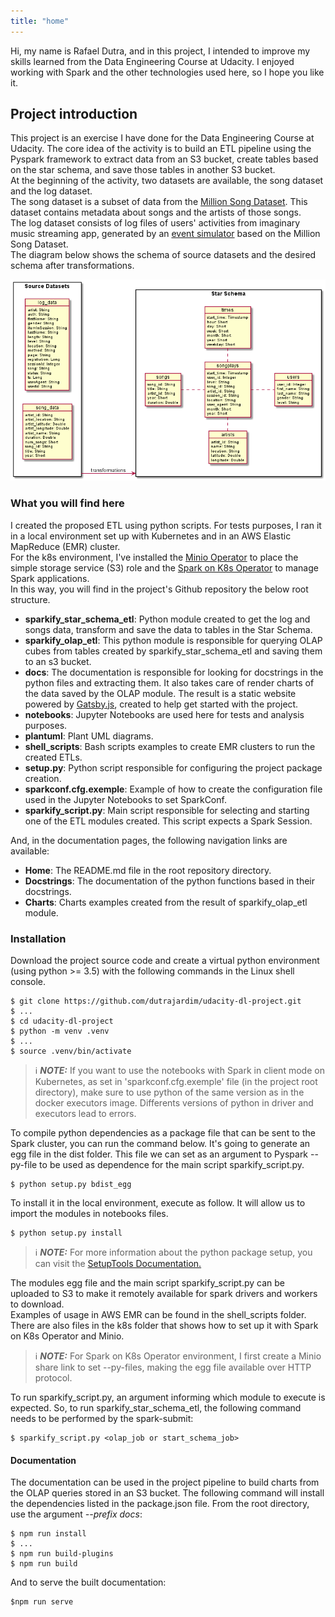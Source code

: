 ```yaml
---
title: "home"
---
```


Hi, my name is Rafael Dutra, and in this project, I intended to improve my skills learned from the Data Engineering Course at Udacity. I enjoyed working with Spark and the other technologies used here, so I hope you like it.

## Project introduction
This project is an exercise I have done for the Data Engineering Course at Udacity. The core idea of the activity is to build an ETL pipeline using the Pyspark framework to extract data from an S3 bucket, create tables based on the star schema, and save those tables in another S3 bucket.\
At the beginning of the activity, two datasets are available, the song dataset and the log dataset.\
The song dataset is a subset of data from the [Million Song Dataset](https://labrosa.ee.columbia.edu/millionsong/). This dataset contains metadata about songs and the artists of those songs.\
The log dataset consists of log files of users' activities from imaginary music streaming app, generated by an [event simulator](https://github.com/Interana/eventsim) based on the Million Song Dataset.\
The diagram below shows the schema of source datasets and the desired schema after transformations.

![Star Schema Diagram](./plantuml/project_diagram.png)

### What you will find here
I created the proposed ETL using python scripts. For tests purposes, I ran it in a local environment set up with Kubernetes and in an AWS Elastic MapReduce (EMR) cluster.\
For the k8s environment, I've installed the [Minio Operator](https://github.com/minio/operator) to place the simple storage service (S3) role and the [Spark on K8s Operator](https://github.com/GoogleCloudPlatform/spark-on-k8s-operator) to manage Spark applications.\
In this way, you will find in the project's Github repository the below root structure.

- **sparkify_star_schema_etl**: Python module created to get the log and songs data, transform and save the data to tables in the Star Schema.
- **sparkify_olap_etl**: This python module is responsible for querying OLAP cubes from tables created by sparkify_star_schema_etl and saving them to an s3 bucket.
- **docs**: The documentation is responsible for looking for docstrings in the python files and extracting them. It also takes care of render charts of the data saved by the OLAP module. The result is a static website powered by [Gatsby.js](https://www.gatsbyjs.com), created to help get started with the project.
- **notebooks**: Jupyter Notebooks are used here for tests and analysis purposes.
- **plantuml**: Plant UML diagrams.
- **shell_scripts**: Bash scripts examples to create EMR clusters to run the created ETLs. 
- **setup.py**: Python script responsible for configuring the project package creation.
- **sparkconf.cfg.exemple**: Example of how to create the configuration file used in the Jupyter Notebooks to set SparkConf.
- **sparkify_script.py**: Main script responsible for selecting and starting one of the ETL modules created. This script expects a Spark Session.

And, in the documentation pages, the following navigation links are available:

- **Home**: The README.md file in the root repository directory.
- **Docstrings**: The documentation of the python functions based in their docstrings.
- **Charts**: Charts examples created from the result of sparkify_olap_etl module.

### Installation
Download the project source code and create a virtual python environment (using python >= 3.5) with the following commands in the Linux shell console.


```console
$ git clone https://github.com/dutrajardim/udacity-dl-project.git
$ ...
$ cd udacity-dl-project
$ python -m venv .venv
$ ...
$ source .venv/bin/activate
```

> ℹ️ **_NOTE:_** If you want to use the notebooks with Spark in client mode on Kubernetes, as set in 'sparkconf.cfg.exemple' file (in the project root directory), make sure to use python of the same version as in the docker executors image. Differents versions of python in driver and executors lead to errors.

To compile python dependencies as a package file that can be sent to the Spark cluster, you can run the command below. It's going to generate an egg file in the dist folder. This file we can set as an argument to Pyspark --py-file to be used as dependence for the main script sparkify_script.py.

```console
$ python setup.py bdist_egg
```

To install it in the local environment, execute as follow. It will allow us to import the modules in notebooks files.

```console
$ python setup.py install
```

> ℹ️ **_NOTE:_** For more information about the python package setup, you can visit the [SetupTools Documentation.](https://setuptools.pypa.io/en/latest/)

The modules egg file and the main script sparkify_script.py can be uploaded to S3 to make it remotely available for spark drivers and workers to download. \
Examples of usage in AWS EMR can be found in the shell_scripts folder. There are also files in the k8s folder that shows how to set up it with Spark on K8s Operator and Minio.

> ℹ️ **_NOTE:_** For Spark on K8s Operator environment, I first create a Minio share link to set --py-files, making the egg file available over HTTP protocol.

To run sparkify_script.py, an argument informing which module to execute is expected. So, to run sparkify_star_schema_etl, the following command needs to be performed by the spark-submit:

```console
$ sparkify_script.py <olap_job or start_schema_job>
```

#### Documentation
The documentation can be used in the project pipeline to build charts from the OLAP queries stored in an S3 bucket.
The following command will install the dependencies listed in the package.json file. From the root directory, use the argument *--prefix docs*:

```console
$ npm run install
$ ...
$ npm run build-plugins
$ npm run build
```

And to serve the built documentation:

```console
$npm run serve
```
